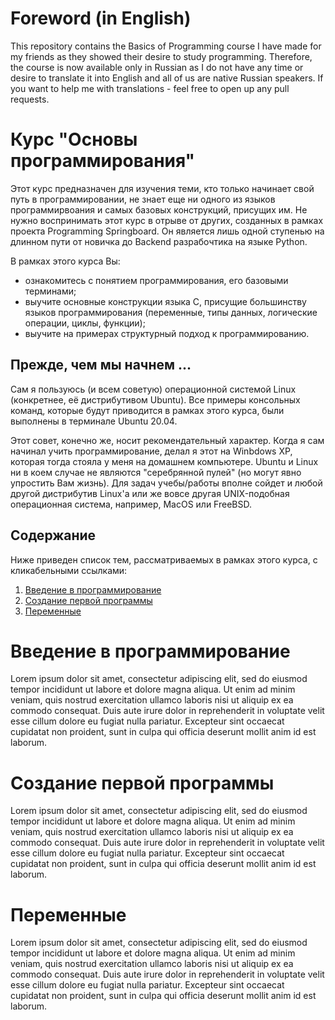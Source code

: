 # Foreword (in English)

This repository contains the Basics of Programming course I have made for my friends as they showed their desire to study programming. Therefore, the course is now available only in Russian as I do not have any time or desire to translate it into English and all of us are native Russian speakers. If you want to help me with translations - feel free to open up any pull requests.

# Курс "Основы программирования"

Этот курс предназначен для изучения теми, кто только начинает свой путь в программировании, не знает еще ни одного из языков программирвоания и самых базовых конструкций, присущих им. Не нужно воспринимать этот курс в отрыве от других, созданных в рамках проекта Programming Springboard. Он является лишь одной ступенью на длинном пути от новичка до Backend разрабочтика на языке Python.

В рамках этого курса Вы:

- ознакомитесь с понятием программирования, его базовыми терминами;
- выучите основные конструкции языка С, присущие большинству языков программирования (переменные, типы данных, логические операции, циклы, функции);
- выучите на примерах структурный подход к программированию.

## Прежде, чем мы начнем ...

Сам я пользуюсь (и всем советую) операционной системой Linux (конкретнее, её дистрибутивом Ubuntu). Все примеры консольных команд, которые будут приводится в рамках этого курса, были выполнены в терминале Ubuntu 20.04.

Этот совет, конечно же, носит рекомендательный характер. Когда я сам начинал учить программирование, делал я этот на Winbdows XP, которая тогда стояла у меня на домашнем компьютере. Ubuntu и Linux ни в коем случае не являются "серебрянной пулей" (но могут явно упростить Вам жизнь). Для задач учебы/работы вполне сойдет и любой другой дистрибутив Linux'a или же вовсе другая UNIX-подобная операционная система, например, MacOS или FreeBSD.

## Содержание

Ниже приведен список тем, рассматриваемых в рамках этого курса, с кликабельными ссылками:

1. [Введение в программирование](#введение-в-программирование)
2. [Создание первой программы](#создание-первой-программы)
3. [Переменные](#переменные)

# Введение в программирование

Lorem ipsum dolor sit amet, consectetur adipiscing elit, sed do eiusmod tempor incididunt ut labore et dolore magna aliqua. Ut enim ad minim veniam, quis nostrud exercitation ullamco laboris nisi ut aliquip ex ea commodo consequat. Duis aute irure dolor in reprehenderit in voluptate velit esse cillum dolore eu fugiat nulla pariatur. Excepteur sint occaecat cupidatat non proident, sunt in culpa qui officia deserunt mollit anim id est laborum.

# Создание первой программы

Lorem ipsum dolor sit amet, consectetur adipiscing elit, sed do eiusmod tempor incididunt ut labore et dolore magna aliqua. Ut enim ad minim veniam, quis nostrud exercitation ullamco laboris nisi ut aliquip ex ea commodo consequat. Duis aute irure dolor in reprehenderit in voluptate velit esse cillum dolore eu fugiat nulla pariatur. Excepteur sint occaecat cupidatat non proident, sunt in culpa qui officia deserunt mollit anim id est laborum.

# Переменные

Lorem ipsum dolor sit amet, consectetur adipiscing elit, sed do eiusmod tempor incididunt ut labore et dolore magna aliqua. Ut enim ad minim veniam, quis nostrud exercitation ullamco laboris nisi ut aliquip ex ea commodo consequat. Duis aute irure dolor in reprehenderit in voluptate velit esse cillum dolore eu fugiat nulla pariatur. Excepteur sint occaecat cupidatat non proident, sunt in culpa qui officia deserunt mollit anim id est laborum.
